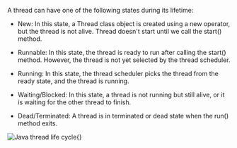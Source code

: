 A thread can have one of the following states during its lifetime:

-   New: In this state, a Thread class object is created using a new
operator, but the thread is not alive. Thread doesn't start until
we call the start() method.

-   Runnable: In this state, the thread is ready to run after calling
the start() method. However, the thread is not yet selected by the
thread scheduler.

-   Running: In this state, the thread scheduler picks the thread from
the ready state, and the thread is running.

-   Waiting/Blocked: In this state, a thread is not running but still
alive, or it is waiting for the other thread to finish.

-   Dead/Terminated: A thread is in terminated or dead state when the
run() method exits.

![Java thread life cycle](image73.png){}